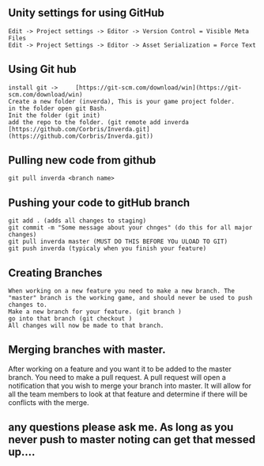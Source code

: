 ## Unity settings for using GitHub

	
	Edit -> Project settings -> Editor -> Version Control = Visible Meta Files
	Edit -> Project Settings -> Editor -> Asset Serialization = Force Text

## Using Git hub

	install git ->     [https://git-scm.com/download/win](https://git-scm.com/download/win)
	Create a new folder (inverda), This is your game project folder.
	in the folder open git Bash.
	Init the folder (git init)
	add the repo to the folder. (git remote add inverda     [https://github.com/Corbris/Inverda.git](https://github.com/Corbris/Inverda.git))

## Pulling new code from github

	git pull inverda <branch name>

## Pushing your code to gitHub branch

	git add . (adds all changes to staging)
	git commit -m "Some message about your chnges" (do this for all major changes)
	git pull inverda master (MUST DO THIS BEFORE YOu ULOAD TO GIT)
	git push inverda (typicaly when you finish your feature)

## Creating Branches

	When working on a new feature you need to make a new branch. The "master" branch is the working game, and should never be used to push changes to.
	Make a new branch for your feature. (git branch )
	go into that branch (git checkout )
	All changes will now be made to that branch.

## Merging branches with master.

After working on a feature and you want it to be added to the master branch. You need to make a pull request. A pull request will open a notification that you wish to merge your branch into master. It will allow for all the team members to look at that feature and determine if there will be conflicts with the merge.

## **any questions please ask me. As long as you never push to master noting can get that messed up....**
